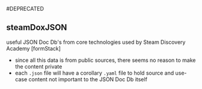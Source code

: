 #DEPRECATED
## steamDoxJSON
useful JSON Doc Db's from core technologies used by Steam Discovery Academy [formStack]

- since all this data is from public sources, there seems no reason to make the content private
- each `.json` file will have a corollary `.yaml` file to hold source and use-case content not important to the JSON Doc Db itself
